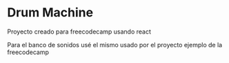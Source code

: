 # Drum Machine

Proyecto creado para freecodecamp usando react

Para el banco de sonidos usé el mismo usado por el proyecto ejemplo de la freecodecamp 
